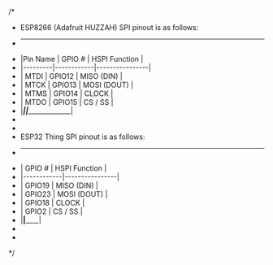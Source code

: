 /*
* ESP8266 (Adafruit HUZZAH) SPI pinout is as follows:
*  _______________________________________
* |Pin Name |   GPIO #   |  HSPI Function |
* |---------|------------|----------------|
* | MTDI    |   GPIO12   |  MISO (DIN)    |
* | MTCK    |   GPIO13   |  MOSI (DOUT)   |
* | MTMS    |   GPIO14   |  CLOCK         |
* | MTDO    |   GPIO15   |  CS / SS       |
* |_________|____________|________________|
*
*
* ESP32 Thing SPI pinout is as follows:
*  _____________________________
* |   GPIO #   |  HSPI Function |
* |------------|----------------|
* |   GPIO19   |  MISO (DIN)    |
* |   GPIO23   |  MOSI (DOUT)   |
* |   GPIO18   |  CLOCK         |
* |   GPIO2    |  CS / SS       |
* |____________|________________|
*
*
*/
